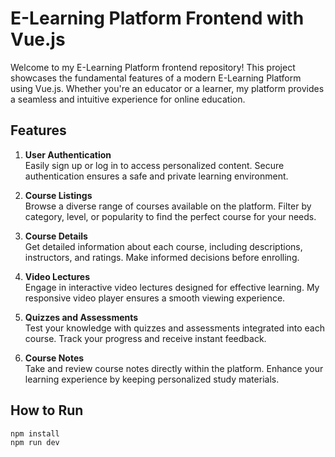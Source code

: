 # E-Learning Platform Frontend with Vue.js
Welcome to my E-Learning Platform frontend repository! This project showcases the fundamental features of a modern E-Learning Platform using Vue.js. Whether you're an educator or a learner, my platform provides a seamless and intuitive experience for online education.

## Features
1. **User Authentication**  
Easily sign up or log in to access personalized content. Secure authentication ensures a safe and private learning environment.

2. **Course Listings**  
Browse a diverse range of courses available on the platform. Filter by category, level, or popularity to find the perfect course for your needs.

3. **Course Details**  
Get detailed information about each course, including descriptions, instructors, and ratings. Make informed decisions before enrolling.

4. **Video Lectures**  
Engage in interactive video lectures designed for effective learning. My responsive video player ensures a smooth viewing experience.

5. **Quizzes and Assessments**  
Test your knowledge with quizzes and assessments integrated into each course. Track your progress and receive instant feedback.

6. **Course Notes**  
Take and review course notes directly within the platform. Enhance your learning experience by keeping personalized study materials.

## How to Run
```
npm install
npm run dev
```
